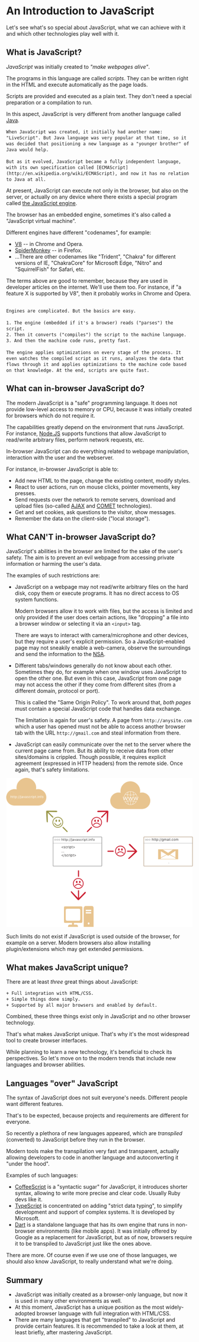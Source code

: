 # An Introduction to JavaScript

Let's see what's so special about JavaScript, what we can achieve with it and which other technologies play well with it.

## What is JavaScript?

*JavaScript* was initially created to *"make webpages alive"*.

The programs in this language are called *scripts*. They can be written right in the HTML and execute automatically as the page loads.

Scripts are provided and executed as a plain text. They don't need a special preparation or a compilation to run.

In this aspect, JavaScript is very different from another language called [Java](http://en.wikipedia.org/wiki/Java).

```smart header="Why <u>Java</u>Script?"
When JavaScript was created, it initially had another name: "LiveScript". But Java language was very popular at that time, so it was decided that positioning a new language as a "younger brother" of Java would help.

But as it evolved, JavaScript became a fully independent language, with its own specification called [ECMAScript](http://en.wikipedia.org/wiki/ECMAScript), and now it has no relation to Java at all.
```

At present, JavaScript can execute not only in the browser, but also on the server, or actually on any device where there exists a special program called [the JavaScript engine](https://en.wikipedia.org/wiki/JavaScript_engine).

The browser has an embedded engine, sometimes it's also called a "JavaScript virtual machine".

Different engines have different "codenames", for example:

- [V8](https://en.wikipedia.org/wiki/V8_(JavaScript_engine)) -- in Chrome and Opera.
- [SpiderMonkey](https://en.wikipedia.org/wiki/SpiderMonkey) -- in Firefox.
- ...There are other codenames like "Trident", "Chakra" for different versions of IE, "ChakraCore" for Microsoft Edge, "Nitro" and "SquirrelFish" for Safari, etc.

The terms above are good to remember, because they are used in developer articles on the internet. We'll use them too. For instance, if "a feature X is supported by V8", then it probably works in Chrome and Opera.

```smart header="How do engines work?"

Engines are complicated. But the basics are easy.

1. The engine (embedded if it's a browser) reads ("parses") the script.
2. Then it converts ("compiles") the script to the machine language.
3. And then the machine code runs, pretty fast.

The engine applies optimizations on every stage of the process. It even watches the compiled script as it runs, analyzes the data that flows through it and applies optimizations to the machine code based on that knowledge. At the end, scripts are quite fast.
```

## What can in-browser JavaScript do?

The modern JavaScript is a "safe" programming language. It does not provide low-level access to memory or CPU, because it was initially created for browsers which do not require it.

The capabilities greatly depend on the environment that runs JavaScript. For instance, [Node.JS](https://wikipedia.org/wiki/Node.js) supports functions that allow JavaScript to read/write arbitrary files, perform network requests, etc.

In-browser JavaScript can do everything related to webpage manipulation, interaction with the user and the webserver.

For instance, in-browser JavaScript is able to:

- Add new HTML to the page, change the existing content, modify styles.
- React to user actions, run on mouse clicks, pointer movements, key presses.
- Send requests over the network to remote servers, download and upload files (so-called [AJAX](https://en.wikipedia.org/wiki/Ajax_(programming)) and [COMET](https://en.wikipedia.org/wiki/Comet_(programming)) technologies).
- Get and set cookies, ask questions to the visitor, show messages.
- Remember the data on the client-side ("local storage").

## What CAN'T in-browser JavaScript do?

JavaScript's abilities in the browser are limited for the sake of the user's safety. The aim is to prevent an evil webpage from accessing private information or harming the user's data.

The examples of such restrictions are:

- JavaScript on a webpage may not read/write arbitrary files on the hard disk, copy them or execute programs. It has no direct access to OS system functions.

    Modern browsers allow it to work with files, but the access is limited and only provided if the user does certain actions, like "dropping" a file into a browser window or selecting it via an `<input>` tag.

    There are ways to interact with camera/microphone and other devices, but they require a user's explicit permission. So a JavaScript-enabled page may not sneakily enable a web-camera, observe the surroundings and send the information to the [NSA](https://en.wikipedia.org/wiki/National_Security_Agency).
- Different tabs/windows generally do not know about each other. Sometimes they do, for example when one window uses JavaScript to open the other one. But even in this case, JavaScript from one page may not access the other if they come from different sites (from a different domain, protocol or port).

    This is called the "Same Origin Policy". To work around that, *both pages* must contain a special JavaScript code that handles data exchange.

    The limitation is again for user's safety. A page from `http://anysite.com` which a user has opened must not be able to access another browser tab with the URL `http://gmail.com` and steal information from there.
- JavaScript can easily communicate over the net to the server where the current page came from. But its ability to receive data from other sites/domains is crippled. Though possible, it requires explicit agreement (expressed in HTTP headers) from the remote side. Once again, that's safety limitations.

![](limitations.png)

Such limits do not exist if JavaScript is used outside of the browser, for example on a server. Modern browsers also allow installing plugin/extensions which may get extended permissions.

## What makes JavaScript unique?

There are at least *three* great things about JavaScript:

```compare
+ Full integration with HTML/CSS.
+ Simple things done simply.
+ Supported by all major browsers and enabled by default.
```

Combined, these three things exist only in JavaScript and no other browser technology.

That's what makes JavaScript unique. That's why it's the most widespread tool to create browser interfaces.

While planning to learn a new technology, it's beneficial to check its perspectives. So let's move on to the modern trends that include new languages and browser abilities.


## Languages "over" JavaScript

The syntax of JavaScript does not suit everyone's needs. Different people want different features.

That's to be expected, because projects and requirements are different for everyone.

So recently a plethora of new languages appeared, which are *transpiled* (converted) to JavaScript before they run in the browser.

Modern tools make the transpilation very fast and transparent, actually allowing developers to code in another language and autoconverting it "under the hood".

Examples of such languages:

- [CoffeeScript](http://coffeescript.org/) is a "syntactic sugar" for JavaScript, it introduces shorter syntax, allowing to write more precise and clear code. Usually Ruby devs like it.
- [TypeScript](http://www.typescriptlang.org/) is concentrated on adding "strict data typing", to simplify development and support of complex systems. It is developed by Microsoft.
- [Dart](https://www.dartlang.org/) is a standalone language that has its own engine that runs in non-browser environments (like mobile apps). It was initially offered by Google as a replacement for JavaScript, but as of now, browsers require it to be transpiled to JavaScript just like the ones above.

There are more. Of course even if we use one of those languages, we should also know JavaScript, to really understand what we're doing.

## Summary

- JavaScript was initially created as a browser-only language, but now it is used in many other environments as well.
- At this moment, JavaScript has a unique position as the most widely-adopted browser language with full integration with HTML/CSS.
- There are many languages that get "transpiled" to JavaScript and provide certain features. It is recommended to take a look at them, at least briefly, after mastering JavaScript.
